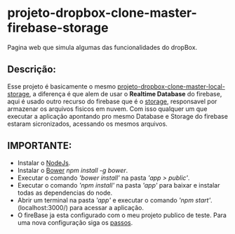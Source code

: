 # projeto-dropbox-clone-master-firebase-storage
Pagina web que simula algumas das funcionalidades do dropBox.

## Descrição:
Esse projeto é basicamente o mesmo [projeto-dropbox-clone-master-local-storage](https://github.com/henricoVilela/projeto-dropbox-clone-master-local-storage), a diferença é que alem de usar o **Realtime Database** do firebase, aqui é usado outro recurso do firebase que é o [storage](https://firebase.google.com/docs/storage?hl=pt-br), responsavel por armazenar os arquivos fisicos em nuvem. Com isso qualquer um que executar a aplicação apontando pro mesmo Database e Storage do firebase estaram sicronizados, acessando os mesmos arquivos.

## IMPORTANTE:
- Instalar o [NodeJs](https://nodejs.org/en/).
- Instalar o [Bower](https://bower.io/) *npm install -g bower*.
- Executar o comando *'bower install'* na pasta *'app > public'*.
- Executar o comando *'npm install'* na pasta *'app'* para baixar e instalar todas as dependencias do node.
- Abrir um terminal na pasta *'app'* e executar o comando *'npm start'*. (localhost:3000/) para acessar a aplicação.
- O fireBase ja esta configurado com o meu projeto publico de teste. Para uma nova configuração siga os [passos](https://firebase.google.com/docs/web/setup?authuser=0). 
